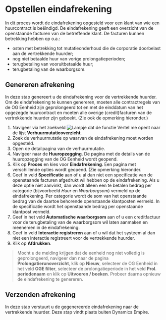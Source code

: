 # Opstellen eindafrekening 
In dit proces wordt de eindafrekening opgesteld voor een klant van wie een huurcontract is beëindigd. De eindafrekening geeft een overzicht van de openstaande facturen van de betreffende klant. De facturen kunnen betrekking hebben op o.a.: 
 - osten met betrekking tot mutatieonderhoud die de corporatie doorbelast aan de vertrekkende huurder; 
 - nog niet betaalde huur van vorige prolongatieperioden; 
 - terugbetaling van vooruitbetaalde huur; 
 - terugbetaling van de waarborgsom. 

## Genereren afrekening 
In deze stap genereert u de eindafrekening voor de vertrekkende huurder. Om de eindafrekening te kunnen genereren, moeten alle contractregels van de OG Eenheid zijn geprolongeerd tot en met de einddatum van het opgezegde huurcontract en moeten alle overige (credit)facturen van de vertrekkende huurder zijn geboekt. (Zie ook de opmerking hieronder.)

1. Navigeer via het zoekveld ![Lampje dat de functie Vertel me opent](https://docs.microsoft.com/nl-NL/dynamics365/business-central/media/ui-search/search_small.png "Vertel me wat u wilt doen") naar de lijst **Verhuurmutatieoverzicht**.
2. Zoek de verhuurmutatie op waarvan de eindafrekening moet worden opgesteld.
3. Open de detailpagina van de verhuurmutatie. 
4. Navigeer naar de **Huuropzegging**. De pagina met de details van de huuropzegging van de OG Eenheid wordt geopend. 
5. Klik op **Proces** en kies voor **Eindafrekening**. Een pagina met verschillende opties wordt geopend. (Zie opmerking hieronder. 
6.  Geef in veld **Specificatie** aan of u al dan niet een specificatie van de openstaande facturen afgedrukt wil hebben op de eindafrekening. Als u deze optie niet aanvinkt, dan wordt alleen een te betalen bedrag per categorie (bijvoorbeeld *Huur* en *Waarborgsom*) vermeld op de eindafrekening. Per categorie wordt de som van het openstaande bedrag van de daartoe behorende openstaande klantposten vermeld. In de specificatie wordt het openstaande bedrag per openstaande klantpost vermeld. 
7. Geef in het veld **Automatische waarborgsom** aan of u een creditfactuur voor de terugbetaling van de waarborgsom wil laten aanmaken en meenemen in de eindafrekening. 
8. Geef in veld **Interactie registreren** aan of u wil dat het systeem al dan niet een interactie registreert voor de vertrekkende huurder. 
9. Klik op **Afdrukken**. 

>Mocht u de melding krijgen dat de eenheid nog niet volledig is geprolongeerd, navigeer dan naar de pagina **Prolongatierunoverzicht**, klik op **Nieuw**, selecteer de OG Eenheid in het veld **OGE filter**, selecteer de prolongatieperiode in het veld **Prol. periodenaam** en klik op **Uitvoeren / boeken**. Probeer daarna opnieuw de eindafrekening te genereren.


## Verzenden afrekening 
In deze stap verstuurt u de gegenereerde eindafrekening naar de vertrekkende huurder. Deze stap vindt plaats buiten Dynamics Empire. 

<!--stackedit_data:
eyJoaXN0b3J5IjpbMTA5OTQ2NTM1LC01NTc2Nzc5OTQsLTExNz
AzMDg3NTcsLTczMTgxMDEwNF19
-->